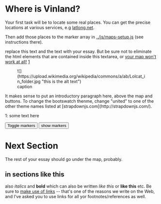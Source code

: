 # Where is Vinland?

Your first task will be to locate some real places.  You can get the precise locations at various services, e.g [latlong.net](http://www.latlong.net/).

Then add those places to the marker array in [../js/maps-setup.js](../js/maps-setup.js) (see instructions there).

replace this text and the text with your essay. But be sure not to eliminate the html elements that
are contained inside this textarea, or [your map won't work at all!][1] [1](#one)
<figure>
![](https://upload.wikimedia.org/wikipedia/commons/a/ab/Lolcat_in_folder.jpg "this is the alt text")<figcaption>caption</figcaption>
</figure>
It makes sense to put an introductory paragraph here, above the map and buttons. To change the bootswatch thenme, change "united" to one of the other theme names listed at [strapdownjs.com](http://strapdownjs.com/).

[1]: http://hello.com
[^1]: This is my first footnote

<a id="#one">1: </a> some text here


<div class="markers">
  <!-- these buttons hide/show all the markers  -->
  <!-- to hide/show blue or red markers instead, change my_markers below to blue_markers
       to red_markers.  If you have defined your own color (or other) arrays, use those instead -->
  <button onclick="toggleMarkers(my_markers, my_map)" class="rounded" id="hide">Toggle markers</button>
  <button onclick="showMarkers(my_markers, my_map)" id="show"> show markers</button>
</div>
  <div id="mapcontainer">
    <div id="map_canvas"></div>
  </div>
  <div id="map_legend"></div>
</div>

# Next Section

The rest of your essay should go under the map, probably.

## in sections like this
also _italics_ and __bold__ which can also be written *like this* or **like this**
etc. Be sure to [make use of links](http://digital.hackinghistory.ca) -- that's one of the reasons we write on the Web, and I've asked you to use links for all yor footnotes/references as well.  
